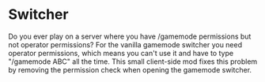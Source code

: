 # Switcher

Do you ever play on a server where you have /gamemode permissions but not operator permissions? 
For the vanilla gamemode switcher you need operator permissions, which means you can't use it and have to type 
"/gamemode ABC" all the time. This small client-side mod fixes this problem by removing the permission check when 
opening the gamemode switcher.